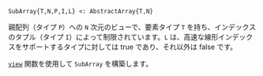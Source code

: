 ```
SubArray{T,N,P,I,L} <: AbstractArray{T,N}
```

親配列（タイプ `P`）への `N` 次元のビューで、要素タイプ `T` を持ち、インデックスのタプル（タイプ `I`）によって制限されています。`L` は、高速な線形インデックスをサポートするタイプに対しては true であり、それ以外は false です。

[`view`](@ref) 関数を使用して `SubArray` を構築します。
